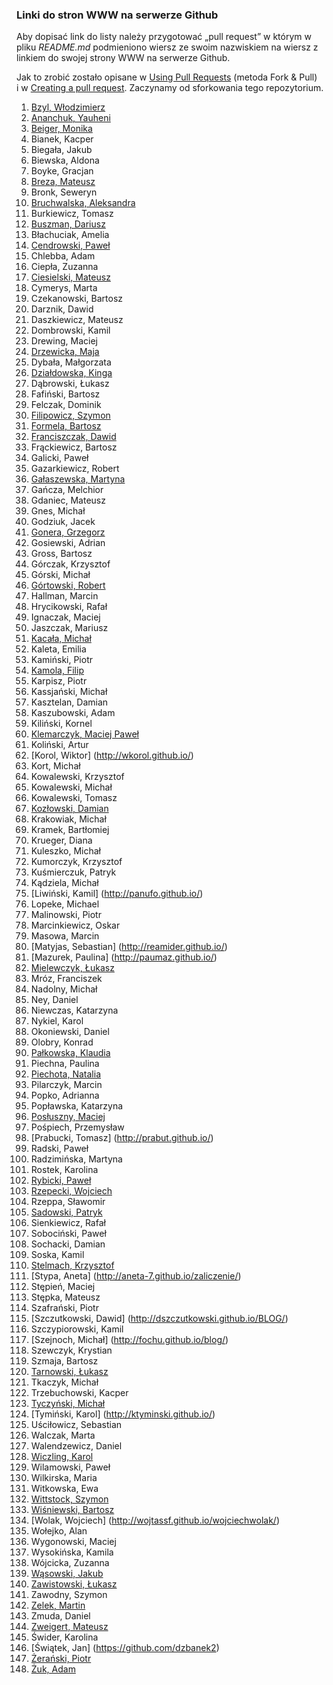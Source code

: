 ﻿### Linki do stron WWW na serwerze Github

Aby dopisać link do listy należy przygotować „pull request”
w którym w pliku *README.md* podmieniono wiersz
ze swoim nazwiskiem na wiersz z linkiem do swojej strony
WWW na serwerze Github.

Jak to zrobić zostało opisane w [Using Pull Requests](https://help.github.com/articles/using-pull-requests)
(metoda Fork & Pull) i w [Creating a pull request](https://help.github.com/articles/creating-a-pull-request).
Zaczynamy od sforkowania tego repozytorium.

1. [Bzyl, Włodzimierz](http://wbzyl.github.io/)
1. [Ananchuk, Yauheni](http://zhenya1096.github.io/zaliczenie/)
1. [Beiger, Monika](http://mbeiger.github.io/zaliczenie/)
1. Bianek, Kacper
1. Biegała, Jakub
1. Biewska, Aldona
1. Boyke, Gracjan
1. [Breza, Mateusz](http://mbreza.github.io/rep1/)
1. Bronk, Seweryn
1. [Bruchwalska, Aleksandra](http://abruchwalska.github.io/zaliczenie/)
1. Burkiewicz, Tomasz
1. [Buszman, Dariusz](http://dbuszman.github.io/)
1. Błachuciak, Amelia
1. [Cendrowski, Paweł](http://pcendrowski.github.io/Blog-SP/)
1. Chlebba, Adam
1. Ciepła, Zuzanna
1. [Ciesielski, Mateusz](http://m-ciesielski.github.io/blog/)
1. Cymerys, Marta
1. Czekanowski, Bartosz
1. Darznik, Dawid
1. Daszkiewicz, Mateusz
1. Dombrowski, Kamil
1. Drewing, Maciej
1. [Drzewicka, Maja](http://majad.github.io/blog/)
1. Dybała, Małgorzata
1. [Działdowska, Kinga](http://kdzialdowska.github.io/blog/)
1. Dąbrowski, Łukasz
1. Fafiński, Bartosz
1. Felczak, Dominik
1. [Filipowicz, Szymon](http://banan3k.github.io/zaliczenie/)
1. [Formela, Bartosz](http://bformela.github.io/blog/)
1. [Franciszczak, Dawid](http://dfranciszczak.github.io/zalicz/)
1. Frąckiewicz, Bartosz
1. Galicki, Paweł
1. Gazarkiewicz, Robert
1. [Gałaszewska, Martyna](http://mgalaszewska.github.io/zaliczenie/)
1. Gańcza, Melchior
1. Gdaniec, Mateusz
1. Gnes, Michał
1. Godziuk, Jacek
1. [Gonera, Grzegorz](http://armacoder.github.io/)
1. Gosiewski, Adrian
1. Gross, Bartosz
1. Górczak, Krzysztof
1. Górski, Michał
1. [Górtowski, Robert](http://jabycplacek.github.io/Blog/)
1. Hallman, Marcin
1. Hrycikowski, Rafał
1. Ignaczak, Maciej
1. Jaszczak, Mariusz
1. [Kacała, Michał](http://mkacala6.github.io/Michal-Kacala/)
1. Kaleta, Emilia
1. Kamiński, Piotr
1. [Kamola, Filip](http://fkamola.github.io/Blog/)
1. Karpisz, Piotr
1. Kassjański, Michał
1. Kasztelan, Damian
1. Kaszubowski, Adam
1. Kiliński, Kornel
1. [Klemarczyk, Maciej Paweł](http://mklemarczyk.github.io/)
1. Koliński, Artur
1. [Korol, Wiktor] (http://wkorol.github.io/)
1. Kort, Michał
1. Kowalewski, Krzysztof
1. Kowalewski, Michał
1. Kowalewski, Tomasz
1. [Kozłowski, Damian](http://dkozlowski.github.io/BLOG)
1. Krakowiak, Michał
1. Kramek, Bartłomiej
1. Krueger, Diana
1. Kuleszko, Michał
1. Kumorczyk, Krzysztof
1. Kuśmierczuk, Patryk
1. Kądziela, Michał
1. [Liwiński, Kamil] (http://panufo.github.io/)
1. Lopeke, Michael
1. Malinowski, Piotr
1. Marcinkiewicz, Oskar
1. Masowa, Marcin
1. [Matyjas, Sebastian] (http://reamider.github.io/)
1. [Mazurek, Paulina] (http://paumaz.github.io/)
1. [Mielewczyk, Łukasz](http://romety2.github.io/zaliczonko/)
1. Mróz, Franciszek
1. Nadolny, Michał
1. Ney, Daniel
1. Niewczas, Katarzyna
1. Nykiel, Karol
1. Okoniewski, Daniel
1. Olobry, Konrad
1. [Pałkowska, Klaudia](http://kpalkowska.github.io/)
1. Piechna, Paulina
1. [Piechota, Natalia](http://npiechota.github.io/project)
1. Pilarczyk, Marcin
1. Popko, Adrianna
1. Popławska, Katarzyna
1. [Posłuszny, Maciej](http://spalonytoster.github.io/)
1. Pośpiech, Przemysław
1. [Prabucki, Tomasz] (http://prabut.github.io/)
1. Radski, Paweł
1. Radzimińska, Martyna
1. Rostek, Karolina
1. [Rybicki, Paweł](http://saovin.github.io/blog)
1. [Rzepecki, Wojciech](http://wojtass.github.io/)
1. Rzeppa, Sławomir
1. [Sadowski, Patryk](http://psadowski.github.io/blog/)
1. Sienkiewicz, Rafał
1. Sobociński, Paweł
1. Sochacki, Damian
1. Soska, Kamil
1. [Stelmach, Krzysztof](http://krzysiekes.github.io/Krzysiek/)
1. [Stypa, Aneta] (http://aneta-7.github.io/zaliczenie/)
1. Stępień, Maciej
1. Stępka, Mateusz
1. Szafrański, Piotr
1. [Szczutkowski, Dawid] (http://dszczutkowski.github.io/BLOG/)
1. Szczypiorowski, Kamil
1. [Szejnoch, Michał] (http://fochu.github.io/blog/)
1. Szewczyk, Krystian
1. Szmaja, Bartosz
1. [Tarnowski, Łukasz](http://ltarnowski1.github.io/Zaliczenie/)
1. Tkaczyk, Michał
1. Trzebuchowski, Kacper
1. [Tyczyński, Michał](http://mtyczynski.github.io/Index/)
1. [Tymiński, Karol] (http://ktyminski.github.io/)
1. Uściłowicz, Sebastian
1. Walczak, Marta
1. Walendzewicz, Daniel
1. [Wiczling, Karol](http://kwiczling.github.io/Repo1/)
1. Wilamowski, Paweł
1. Wilkirska, Maria
1. Witkowska, Ewa
1. [Wittstock, Szymon](http://swittstock.github.io/koziol)
1. [Wiśniewski, Bartosz](http://bwisniewski.github.io/zaliczenie/)
1. [Wolak, Wojciech] (http://wojtassf.github.io/wojciechwolak/)
1. Wołejko, Alan
1. Wygonowski, Maciej
1. Wysokińska, Kamila
1. Wójcicka, Zuzanna
1. [Wąsowski, Jakub](http://jwasowski.github.io/Zaliczenie)
1. [Zawistowski, Łukasz](http://lzawistowski.github.io/Repo/)
1. Zawodny, Szymon
1. [Zelek, Martin](http://martin123154.github.io/martin/)
1. Zmuda, Daniel
1. [Zweigert, Mateusz](http://mzweigert.github.io)
1. Świder, Karolina
1. [Świątek, Jan] (https://github.com/dzbanek2)
1. [Żerański, Piotr](http://pzeranski.github.io/zaliczenie/)
1. [Żuk, Adam](http://a-zuk.github.io/blog/)
